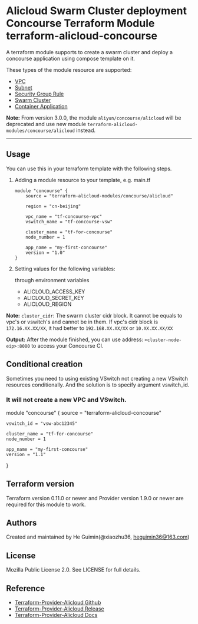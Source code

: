 Alicloud Swarm Cluster deployment Concourse Terraform Module
terraform-alicloud-concourse
=====================================================================

A terraform module supports to create a swarm cluster and deploy a concourse application using compose template on it.

These types of the module resource are supported:

- [VPC](https://www.terraform.io/docs/providers/alicloud/r/vpc.html)
- [Subnet](https://www.terraform.io/docs/providers/alicloud/r/vswitch.html)
- [Security Group Rule](https://www.terraform.io/docs/providers/alicloud/r/security_group_rule.html)
- [Swarm Cluster](https://www.terraform.io/docs/providers/alicloud/r/cs_swarm.html)
- [Container Application](https://www.terraform.io/docs/providers/alicloud/r/cs_application.html)

**Note:** From version 3.0.0, the module `aliyun/concourse/alicloud` will be deprecated and use new module `terraform-alicloud-modules/concourse/alicloud` instead.

----------------------

Usage
-----
You can use this in your terraform template with the following steps.

1. Adding a module resource to your template, e.g. main.tf

    ```
    module "concourse" {
        source = "terraform-alicloud-modules/concourse/alicloud"

        region = "cn-beijing"

        vpc_name = "tf-concourse-vpc"
        vswitch_name = "tf-concourse-vsw"

        cluster_name = "tf-for-concourse"
        node_number = 1

        app_name = "my-first-concourse"
        version = "1.0"
    }
    ```

2. Setting values for the following variables:

    through environment variables

    - ALICLOUD_ACCESS_KEY
    - ALICLOUD_SECRET_KEY
    - ALICLOUD_REGION


**Note:** `cluster_cidr`: The swarm cluster cidr block. It cannot be equals to vpc's or vswitch's and cannot be in them. If vpc's cidr block is `172.16.XX.XX/XX`,
          it had better to `192.168.XX.XX/XX` or `10.XX.XX.XX/XX`

**Output:** After the module finished, you can use address: `<cluster-node-eip>:8080` to access your Concourse CI.

Conditional creation
--------------------
Sometimes you need to using existing VSwitch not creating a new VSwitch resources conditionally. And the solution is to specify argument vswitch_id.

### It will not create a new VPC and VSwitch.
module "concourse" {
    source = "terraform-alicloud-concourse"

    vswitch_id = "vsw-abc12345"

    cluster_name = "tf-for-concourse"
    node_number = 1

    app_name = "my-first-concourse"
    version = "1.1"
}

Terraform version
-----------------
Terraform version 0.11.0 or newer and Provider version 1.9.0 or newer are required for this module to work.

Authors
-------
Created and maintained by He Guimin(@xiaozhu36, heguimin36@163.com)

License
-------
Mozilla Public License 2.0. See LICENSE for full details.

Reference
---------
* [Terraform-Provider-Alicloud Github](https://github.com/terraform-providers/terraform-provider-alicloud)
* [Terraform-Provider-Alicloud Release](https://releases.hashicorp.com/terraform-provider-alicloud/)
* [Terraform-Provider-Alicloud Docs](https://www.terraform.io/docs/providers/alicloud/)


